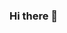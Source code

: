 ### Hi there 👋

<!--
**smit1207/smit1207** is a ✨ _special_ ✨ repository because its `README.md` (this file) appears on your GitHub profile.

Antonio Smith, awsmith7@my.waketech.edu
My GitHub account username is smit1207
The respository I created is named smit1207
I cloned the repository onto my dekstop by signing into my desktop version of github, cloning the smit1207 repository that I had just created on the browser version, and then selecting a path to host my repository locally. 
-->
